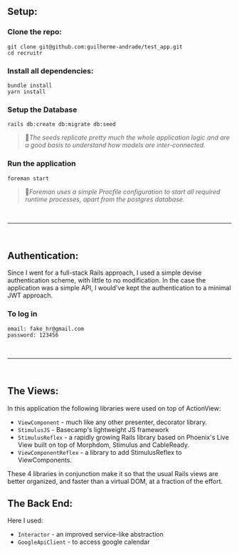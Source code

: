 ## Setup:

### Clone the repo:

```
git clone git@github.com:guilherme-andrade/test_app.git
cd recruitr
```

### Install all dependencies:

```
bundle install
yarn install
```

### Setup the Database

```
rails db:create db:migrate db:seed
```
> 📝_The seeds replicate pretty much the whole application logic and are a good basis to understand how models are inter-connected._

### Run the application

```
foreman start
```
> 📝_Foreman uses a simple Procfile configuration to start all required runtime processes, apart from the postgres database._

<br>
<hr>
<br>

## Authentication:

Since I went for a full-stack Rails approach, I used a simple devise authentication scheme, with little to no modification. In the case the application was a simple API, I would've kept the authentication to a minimal JWT approach.


### To log in

```
email: fake_hr@gmail.com
password: 123456
```

<br>
<hr>
<br>

## The Views:

In this application the following libraries were used on top of ActionView:

- `ViewComponent` - much like any other presenter, decorator library.
- `StimulusJS` - Basecamp's lightweight JS framework
- `StimulusReflex` - a rapidly growing Rails library based on Phoenix's Live View built on top of Morphdom, Stimulus and CableReady.
- `ViewComponentReflex` - a library to add StimulusReflex to ViewComponents.

These 4 libraries in conjunction make it so that the usual Rails views are better organized, and faster than a virtual DOM, at a fraction of the effort.


## The Back End:

Here I used:

- `Interactor` - an improved service-like abstraction
- `GoogleApiClient` - to access google calendar
